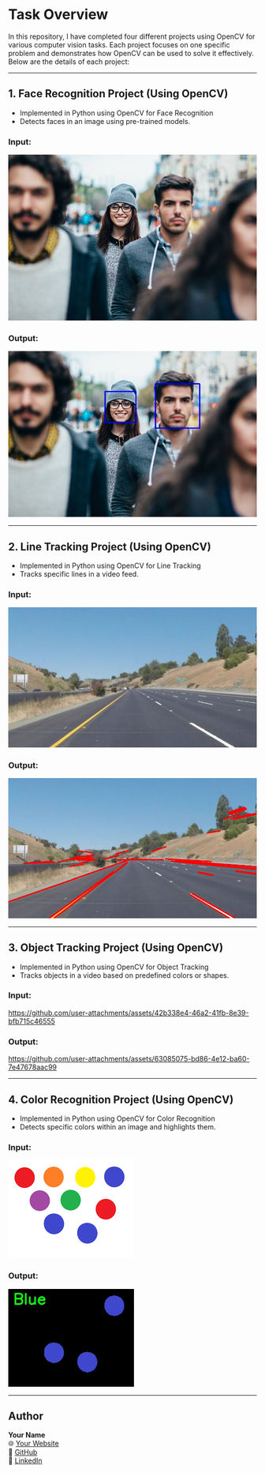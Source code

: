 # Task Overview

In this repository, I have completed four different projects using OpenCV for various computer vision tasks. Each project focuses on one specific problem and demonstrates how OpenCV can be used to solve it effectively. Below are the details of each project:

---

## 1. Face Recognition Project (Using OpenCV)

- Implemented in Python using OpenCV for Face Recognition
- Detects faces in an image using pre-trained models.

### Input:
![Image used for face recognition](./faces.jpg)

### Output:
![Result after face recognition](./faces_with_detection.jpg)

---

## 2. Line Tracking Project (Using OpenCV)

- Implemented in Python using OpenCV for Line Tracking
- Tracks specific lines in a video feed.

### Input:
![Image used for line tracking](./line.jpg)

### Output:
![Result after line tracking](./line_tracking_result.jpg)

---

## 3. Object Tracking Project (Using OpenCV)

- Implemented in Python using OpenCV for Object Tracking
- Tracks objects in a video based on predefined colors or shapes.

### Input:
https://github.com/user-attachments/assets/42b338e4-46a2-41fb-8e39-bfb715c46555

### Output:
https://github.com/user-attachments/assets/63085075-bd86-4e12-ba60-7e47678aac99

---

## 4. Color Recognition Project (Using OpenCV)

- Implemented in Python using OpenCV for Color Recognition
- Detects specific colors within an image and highlights them.

### Input:
![Image used for color recognition](./color.png)

### Output:
![Result after color recognition](./color_recognition_result.jpg)

---

## Author
**Your Name**  
🌐 [Your Website](https://yourwebsite.com)  
🔗 [GitHub](https://github.com/yourgithub)  
🔗 [LinkedIn](https://www.linkedin.com/in/yourlinkedin/)
